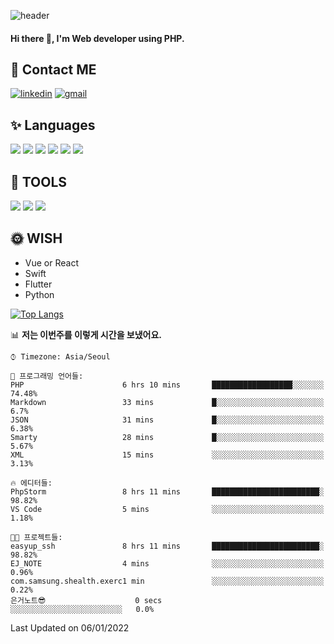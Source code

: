 ![header](https://capsule-render.vercel.app/api?type=waving&color=auto&height=300&section=header&text=EINEE&fontSize=90&animation=twinkling)

#### Hi there 👋, I'm <b>Web developer</b> using PHP. ####

<!--
- 🔭 I’m currently working on Uniwill
- 🌱 I’m currently learning Vue or React or Python.
-->

<!---#### I am PHP developer --->

## 💌 Contact ME ###
[<img src='https://img.shields.io/badge/-EunjiKo-%230A66C2?style=flat-square&logo=LinkedIn&logoColor=white' alt='linkedin'>](https://www.linkedin.com/in/https://www.linkedin.com/in/eunji-ko-00a907164//)  [<img src='https://img.shields.io/badge/-einee214%40gmail.com-%23EA4335?style=flat-square&logo=Gmail&logoColor=white' alt='gmail'>](einee214@gmail.com)  


## ✨ Languages
<img src='https://img.shields.io/badge/-PHP-%23777BB4?style=for-the-badge&logo=PHP&logoColor=white'> <img src='https://img.shields.io/badge/-Laravel-%23FF2D20?style=for-the-badge&logo=Laravel&logoColor=white'> <img src='https://img.shields.io/badge/Jquery-%230769AD?style=for-the-badge&logo=Jquery&logoColor=white'> <img src='https://img.shields.io/badge/CSS3-%231572B6?style=for-the-badge&logo=CSS3&logoColor=white'> <img src='https://img.shields.io/badge/Bootstrap-%237952B3?style=for-the-badge&logo=Bootstrap&logoColor=white' > <img src='https://img.shields.io/badge/MySQL-%234479A1?style=for-the-badge&logo=MySQL&logoColor=white' >

## 🌷 TOOLS
<img src='https://img.shields.io/badge/PHPSTORM-%23000000?style=for-the-badge&logo=PhpStorm&logoColor=white' > <img src='https://img.shields.io/badge/GitLab-%23FCA121?style=for-the-badge&logo=GitLab&logoColor=white' > <img src='https://img.shields.io/badge/GitHub-%23181717?style=for-the-badge&logo=GitHub&logoColor=white'>


## 🌞 WISH
- Vue or React
- Swift
- Flutter
- Python


[![Top Langs](https://github-readme-stats.vercel.app/api/top-langs/?username=ein214&layout=compact)](https://github.com/anuraghazra/github-readme-stats)

<!--START_SECTION:waka-->
📊 **저는 이번주를 이렇게 시간을 보냈어요.** 

```text
⌚︎ Timezone: Asia/Seoul

💬 프로그래밍 언어들: 
PHP                      6 hrs 10 mins       ██████████████████░░░░░░░   74.48% 
Markdown                 33 mins             █░░░░░░░░░░░░░░░░░░░░░░░░   6.7% 
JSON                     31 mins             █░░░░░░░░░░░░░░░░░░░░░░░░   6.38% 
Smarty                   28 mins             █░░░░░░░░░░░░░░░░░░░░░░░░   5.67% 
XML                      15 mins             ░░░░░░░░░░░░░░░░░░░░░░░░░   3.13%

🔥 에디터들: 
PhpStorm                 8 hrs 11 mins       ████████████████████████░   98.82% 
VS Code                  5 mins              ░░░░░░░░░░░░░░░░░░░░░░░░░   1.18%

🐱‍💻 프로젝트들: 
easyup_ssh               8 hrs 11 mins       ████████████████████████░   98.82% 
EJ_NOTE                  4 mins              ░░░░░░░░░░░░░░░░░░░░░░░░░   0.96% 
com.samsung.shealth.exerc1 min               ░░░░░░░░░░░░░░░░░░░░░░░░░   0.22% 
은거노트😎                    0 secs              ░░░░░░░░░░░░░░░░░░░░░░░░░   0.0%

```


 Last Updated on 06/01/2022
<!--END_SECTION:waka-->

<!---![GitHub stats](https://github-readme-stats.vercel.app/api?username=ein214&show_icons=true&theme=dracula)  --->



